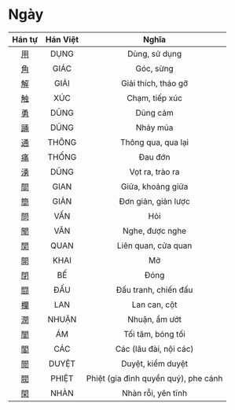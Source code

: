 
# Ngày

| Hán tự | Hán Việt | Nghĩa |
| :---: | :---: | :---: |
| [用](https://www.tiengnhatdongian.com/kanji/giai-nghia-kanji-%E7%94%A8) | DỤNG | Dùng, sử dụng |
| [角](https://www.tiengnhatdongian.com/kanji/giai-nghia-kanji-%E8%A7%92) | GIÁC | Góc, sừng |
| [解](https://www.tiengnhatdongian.com/kanji/giai-nghia-kanji-%E8%A7%A3) | GIẢI | Giải thích, tháo gỡ |
| [触](https://www.tiengnhatdongian.com/kanji/giai-nghia-kanji-%E8%A7%A6) | XÚC | Chạm, tiếp xúc |
| [勇](https://www.tiengnhatdongian.com/kanji/giai-nghia-kanji-%E5%8B%87) | DŨNG | Dũng cảm |
| [踊](https://www.tiengnhatdongian.com/kanji/giai-nghia-kanji-%E8%B8%8A) | DŨNG | Nhảy múa |
| [通](https://www.tiengnhatdongian.com/kanji/giai-nghia-kanji-%E9%80%9A) | THÔNG | Thông qua, qua lại |
| [痛](https://www.tiengnhatdongian.com/kanji/giai-nghia-kanji-%E7%97%9B) | THỐNG | Đau đớn |
| [湧](https://www.tiengnhatdongian.com/kanji/giai-nghia-kanji-%E6%B9%A7) | DŨNG | Vọt ra, trào ra |
| [間](https://www.tiengnhatdongian.com/kanji/giai-nghia-kanji-%E9%96%93) | GIAN | Giữa, khoảng giữa |
| [簡](https://www.tiengnhatdongian.com/kanji/giai-nghia-kanji-%E7%B0%A1) | GIẢN | Đơn giản, giản lược |
| [問](https://www.tiengnhatdongian.com/kanji/giai-nghia-kanji-%E5%95%8F) | VẤN | Hỏi |
| [聞](https://www.tiengnhatdongian.com/kanji/giai-nghia-kanji-%E8%81%9E) | VĂN | Nghe, được nghe |
| [関](https://www.tiengnhatdongian.com/kanji/giai-nghia-kanji-%E9%96%A2) | QUAN | Liên quan, cửa quan |
| [開](https://www.tiengnhatdongian.com/kanji/giai-nghia-kanji-%E9%96%8B) | KHAI | Mở |
| [閉](https://www.tiengnhatdongian.com/kanji/giai-nghia-kanji-%E9%96%89) | BẾ | Đóng |
| [闘](https://www.tiengnhatdongian.com/kanji/giai-nghia-kanji-%E9%97%98) | ĐẤU | Đấu tranh, chiến đấu |
| [欄](https://www.tiengnhatdongian.com/kanji/giai-nghia-kanji-%E6%AC%84) | LAN | Lan can, cột |
| [潤](https://www.tiengnhatdongian.com/kanji/giai-nghia-kanji-%E6%BD%A4) | NHUẬN | Nhuận, ẩm ướt |
| [闇](https://www.tiengnhatdongian.com/kanji/giai-nghia-kanji-%E9%97%87) | ÁM | Tối tăm, bóng tối |
| [閣](https://www.tiengnhatdongian.com/kanji/giai-nghia-kanji-%E9%96%A3) | CÁC | Các (lâu đài, nội các) |
| [閲](https://www.tiengnhatdongian.com/kanji/giai-nghia-kanji-%E9%96%B2) | DUYỆT | Duyệt, kiểm duyệt |
| [閥](https://www.tiengnhatdongian.com/kanji/giai-nghia-kanji-%E9%96%A5) | PHIỆT | Phiệt (gia đình quyền quý), phe cánh |
| [閑](https://www.tiengnhatdongian.com/kanji/giai-nghia-kanji-%E9%96%91) | NHÀN | Nhàn rỗi, yên tĩnh |

